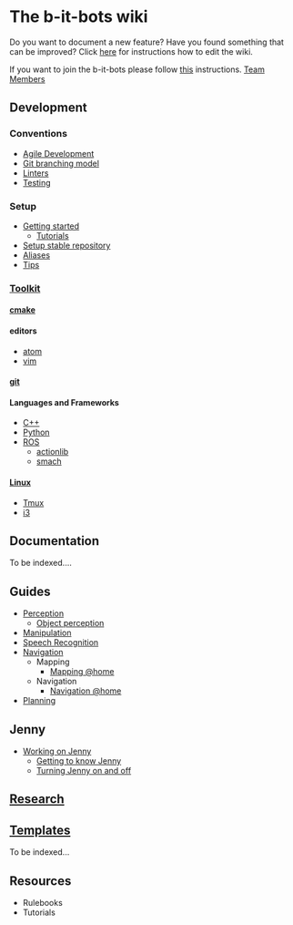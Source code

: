 # The b-it-bots wiki

Do you want to document a new feature? Have you found something that can be improved? Click [here](CONTRIBUTING) for instructions how to edit the wiki.

If you want to join the b-it-bots please follow [this](joining) instructions.
[Team Members](team)  

## Development
### Conventions
* [Agile Development](/development/conventions/agile-development/agile-development)
* [Git branching model](/development/conventions/git/git-branching-model)
* [Linters](/development/conventions/linters/linters)
* [Testing](/development/conventions/testing/testing)

### Setup
- [Getting started](development/setup/getting-started)
    * [Tutorials](development/setup/tutorials)
- [Setup stable repository](development/setup/setup-stable)
- [Aliases](development/setup/aliases)
- [Tips](development/setup/tips)

### [Toolkit](development/toolkit/tools)

#### [cmake](development/toolkit/cmake/cmake)

#### editors
* [atom](development/toolkit/editors/atom/atom)
* [vim](development/toolkit/editors/vim/vim)

#### [git](development/toolkit/git/git)

#### Languages and Frameworks
* [C++](development/toolkit/languages_and_frameworks/cpp/cpp)
* [Python](development/toolkit/languages_and_frameworks/python/python)
* [ROS](development/toolkit/languages_and_frameworks/ros/ros)
    * [actionlib](development/toolkit/languages_and_frameworks/ros/actionlib)
    * [smach](development/toolkit/languages_and_frameworks/ros/smach)

#### [Linux](development/toolkit/linux/linux)
* [Tmux](development/toolkit/linux/tmux/tmux)
* [i3](development/toolkit/tools#i3)

## Documentation
To be indexed....

## Guides
- [Perception](/guides/domains/perception/perception)
  - [Object perception](/guides/domains/perception/object-perception)
- [Manipulation](/guides/domains/manipulation/manipulation)
- [Speech Recognition](/guides/domains/speech/speech)
- [Navigation](/guides/domains/navigation/navigation)
  - Mapping
    - [Mapping @home](/guides/domains/navigation/mapping-athome)
  - Navigation
    - [Navigation @home](/guides/domains/navigation/navigation-athome)
- [Planning](/guides/domains/planning/planning)

## Jenny
* [Working on Jenny](/jenny/working-on-jenny)
  * [Getting to know Jenny](/jenny/getting-to-know-jenny)
  * [Turning Jenny on and off](/jenny/turning-jenny-on-and-off)

## [Research](research/research)


## [Templates](templates/templates)
To be indexed...

## Resources
* Rulebooks
* Tutorials
